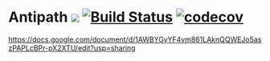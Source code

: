 # Antipath [![](https://godoc.org/github.com/VivaLaPanda/antipath?status.svg)](http://godoc.org/github.com/VivaLaPanda/antipath) [![Build Status](https://travis-ci.org/VivaLaPanda/antipath.svg?branch=master)](https://travis-ci.org/VivaLaPanda/antipath) [![codecov](https://codecov.io/gh/VivaLaPanda/antipath/branch/master/graph/badge.svg)](https://codecov.io/gh/VivaLaPanda/antipath)

https://docs.google.com/document/d/1AWBYGyYF4vm861LAknQQWEJo5aszPAPLcBPr-pX2XTU/edit?usp=sharing
